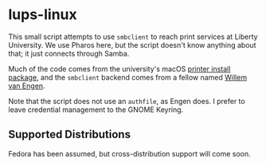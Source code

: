 # lups-linux
This small script attempts to use `smbclient` to reach print services at Liberty
University. We use Pharos here, but the script doesn't know anything about that;
it just connects through Samba.

Much of the code comes from the university's macOS [printer install package](https://www.liberty.edu/informationservices/index.cfm?PID=30889#!KB0011132), and the
`smbclient` backend comes from a fellow named [Willem van
Engen](http://willem.engen.nl/).

Note that the script does not use an `authfile`, as Engen does. I prefer to
leave credential management to the GNOME Keyring.

## Supported Distributions
Fedora has been assumed, but cross-distribution support will come soon.

